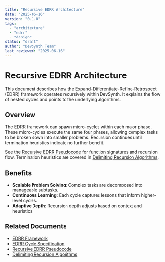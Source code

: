 ```yaml
---
title: "Recursive EDRR Architecture"
date: "2025-06-16"
version: "0.1.0"
tags:
  - "architecture"
  - "edrr"
  - "design"
status: "draft"
author: "DevSynth Team"
last_reviewed: "2025-06-16"
---
```


# Recursive EDRR Architecture

This document describes how the Expand-Differentiate-Refine-Retrospect (EDRR) framework operates recursively within DevSynth. It explains the flow of nested cycles and points to the underlying algorithms.

## Overview

The EDRR framework can spawn micro-cycles within each major phase. These micro-cycles execute the same four phases, allowing complex tasks to be broken down into smaller problems. Recursion continues until termination heuristics indicate no further benefit.

See the [Recursive EDRR Pseudocode](../specifications/recursive_edrr_pseudocode.md) for function signatures and recursion flow. Termination heuristics are covered in [Delimiting Recursion Algorithms](../specifications/delimiting_recursion_algorithms.md).

## Benefits

- **Scalable Problem Solving**: Complex tasks are decomposed into manageable subtasks.
- **Continuous Learning**: Each cycle captures lessons that inform higher-level cycles.
- **Adaptive Depth**: Recursion depth adjusts based on context and heuristics.

## Related Documents

- [EDRR Framework](edrr_framework.md)
- [EDRR Cycle Specification](../specifications/edrr_cycle_specification.md)
- [Recursive EDRR Pseudocode](../specifications/recursive_edrr_pseudocode.md)
- [Delimiting Recursion Algorithms](../specifications/delimiting_recursion_algorithms.md)
